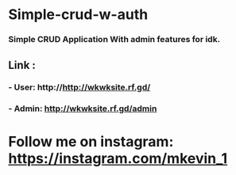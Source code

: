 ﻿# Simple-crud-w-auth
### Simple CRUD Application With admin features for idk.
## 
## Link :
### - User: http://http://wkwksite.rf.gd/
### - Admin: http://wkwksite.rf.gd/admin
#
# Follow me on instagram: https://instagram.com/mkevin_1
